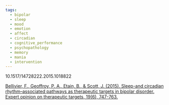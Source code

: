 ```yaml
---
tags:
  - bipolar
  - sleep
  - mood
  - emotion
  - affect
  - circadian
  - cognitive_performance
  - psychopathology
  - memory
  - mania
  - intervention
---
```

10.1517/14728222.2015.1018822

[Bellivier, F., Geoffroy, P. A., Etain, B., & Scott, J. (2015). Sleep-and circadian rhythm–associated pathways as therapeutic targets in bipolar disorder. Expert opinion on therapeutic targets, 19(6), 747-763.](https://www.tandfonline.com/doi/abs/10.1517/14728222.2015.1018822)